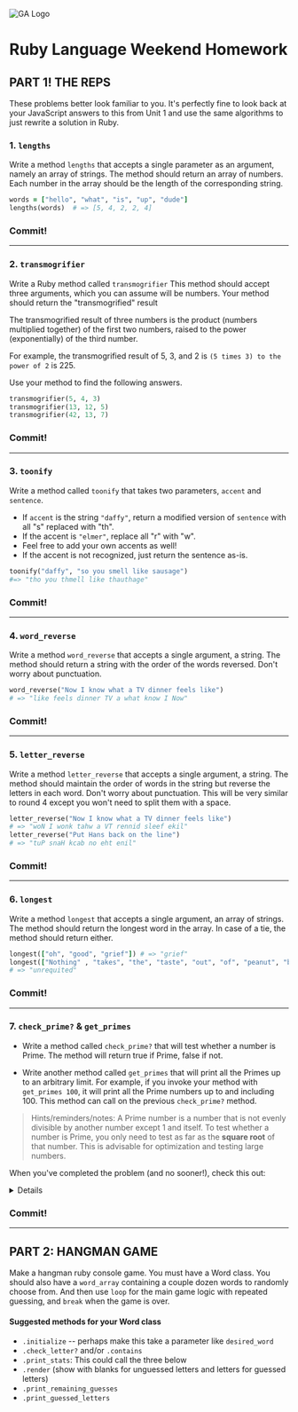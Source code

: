 ![GA Logo](https://camo.githubusercontent.com/6ce15b81c1f06d716d753a61f5db22375fa684da/68747470733a2f2f67612d646173682e73332e616d617a6f6e6177732e636f6d2f70726f64756374696f6e2f6173736574732f6c6f676f2d39663838616536633963333837313639306533333238306663663535376633332e706e67)

# Ruby Language Weekend Homework

## PART 1! THE REPS

These problems better look familiar to you.  It's perfectly fine to look back at your JavaScript answers to this from Unit 1 and use the same algorithms to just rewrite a solution in Ruby.  

### 1. `lengths`

Write a method `lengths` that accepts a single parameter as an argument, namely an array of strings. The method should return an array of numbers. Each number in the array should be the length of the corresponding string.

```ruby
words = ["hello", "what", "is", "up", "dude"]
lengths(words)  # => [5, 4, 2, 2, 4]
```

### Commit!

---

### 2. `transmogrifier`

Write a Ruby method called `transmogrifier`
This method should accept three arguments, which you can assume will be numbers.
Your method should return the "transmogrified" result

The transmogrified result of three numbers is the product (numbers multiplied together) of the first two numbers, raised to the power (exponentially) of the third number.

For example, the transmogrified result of 5, 3, and 2 is `(5 times 3) to the power of 2` is 225.

Use your method to find the following answers.


```ruby
transmogrifier(5, 4, 3)
transmogrifier(13, 12, 5)
transmogrifier(42, 13, 7)
```

### Commit!

---

### 3. `toonify`

Write a method called `toonify` that takes two parameters, `accent` and `sentence`.
- If `accent` is the string `"daffy"`, return a modified version of `sentence` with all "s" replaced with "th".
- If the accent is `"elmer"`, replace all "r" with "w".
- Feel free to add your own accents as well!
- If the accent is not recognized, just return the sentence as-is.


```ruby
toonify("daffy", "so you smell like sausage")
#=> "tho you thmell like thauthage"
```

### Commit!

---

### 4. `word_reverse`

Write a method `word_reverse` that accepts a single argument, a string. The method should return a string with the order of the words reversed. Don't worry
about punctuation.

```ruby
word_reverse("Now I know what a TV dinner feels like")
# => "like feels dinner TV a what know I Now"
```

### Commit!

---

### 5. `letter_reverse`

Write a method `letter_reverse` that accepts a single argument, a string. The method should maintain the order of words in the string but reverse the letters in each word. Don't worry about punctuation. This will be very similar to round 4 except you won't need to split them with a space.

```ruby
letter_reverse("Now I know what a TV dinner feels like")
# => "woN I wonk tahw a VT rennid sleef ekil"
letter_reverse("Put Hans back on the line")
# => "tuP snaH kcab no eht enil"
```

### Commit!

---

### 6. `longest`

Write a method `longest` that accepts a single argument, an array of strings. The method should return the longest word in the array. In case of a tie, the method should return either.

```ruby
longest(["oh", "good", "grief"]) # => "grief"
longest(["Nothing" , "takes", "the", "taste", "out", "of", "peanut", "butter", "quite", "like", "unrequited", "love"])
# => "unrequited"
```

### Commit!

---

### 7. `check_prime?` & `get_primes` 

* Write a method called `check_prime?` that will test whether a number is Prime. The method will return true if Prime, false if not.

* Write another method called `get_primes` that will print all the Primes up to an arbitrary limit. For example, if you invoke your method with `get_primes 100`, it will print all the Prime numbers up to and including 100. This method can call on the previous `check_prime?` method.

> Hints/reminders/notes: A Prime number is a number that is not evenly divisible by another number except 1 and itself. To test whether a number is Prime, you only need to test as far as the **square root** of that number. This is advisable for optimization and testing large numbers.


When you've completed the problem (and no sooner!), check this out:
<details>
Check out [Ruby's `Prime` class](http://ruby-doc.org/stdlib-2.4.1/libdoc/prime/rdoc/Prime.html)
</details>

### Commit!

---

## PART 2: HANGMAN GAME

Make a hangman ruby console game.  You must have a Word class.  You should also have a `word_array` containing a couple dozen words to randomly choose from.  And then use `loop` for the main game logic with repeated guessing, and `break` when the game is over.  

#### Suggested methods for your Word class

* `.initialize` -- perhaps make this take a parameter like `desired_word`
* `.check_letter?` and/or `.contains`
* `.print_stats`: This could call the three below 
* `.render` (show with blanks for unguessed letters and letters for guessed letters)
* `.print_remaining_guesses`
* `.print_guessed_letters`


